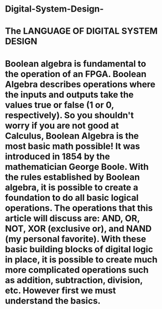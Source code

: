 # Digital-System-Design-
# The LANGUAGE OF DIGITAL SYSTEM DESIGN 
# Boolean algebra is fundamental to the operation of an FPGA. Boolean Algebra describes operations where the inputs and outputs take the values true or false (1 or 0, respectively). So you shouldn't worry if you are not good at Calculus, Boolean Algebra is the most basic math possible! It was introduced in 1854 by the mathematician George Boole. With the rules established by Boolean algebra, it is possible to create a foundation to do all basic logical operations. The operations that this article will discuss are: AND, OR, NOT, XOR (exclusive or), and NAND (my personal favorite). With these basic building blocks of digital logic in place, it is possible to create much more complicated operations such as addition, subtraction, division, etc. However first we must understand the basics.
